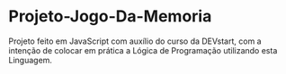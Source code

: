 # Projeto-Jogo-Da-Memoria
Projeto feito em JavaScript com auxílio do curso da DEVstart, com a intenção de colocar em prática a Lógica de Programação utilizando esta Linguagem.
